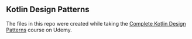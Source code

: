 ## Kotlin Design Patterns

The files in this repo were created while taking the [Complete Kotlin Design Patterns](https://www.udemy.com/course/kotlindesignpatterns) course on Udemy.
